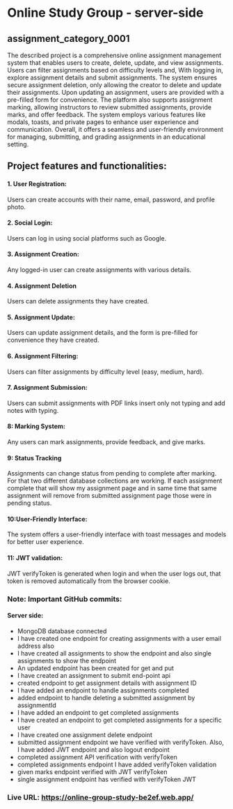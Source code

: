 # Online Study Group - server-side
## assignment_category_0001
The described project is a comprehensive online assignment management system that enables users to create, delete, update, and view assignments. Users can filter assignments based on difficulty levels and, With logging in, explore assignment details and submit assignments. The system ensures secure assignment deletion, only allowing the creator to delete and update their assignments. Upon updating an assignment, users are provided with a pre-filled form for convenience. The platform also supports assignment marking, allowing instructors to review submitted assignments, provide marks, and offer feedback. The system employs various features like modals, toasts, and private pages to enhance user experience and communication. Overall, it offers a seamless and user-friendly environment for managing, submitting, and grading assignments in an educational setting.


## Project features and functionalities:

#### 1. User Registration: 
Users can create accounts with their name, email, password, and profile photo.

#### 2.	Social Login: 
Users can log in using social platforms such as Google.

#### 3. Assignment Creation: 
Any logged-in user can create assignments with various details.

#### 4.	Assignment Deletion
Users can delete assignments they have created.

#### 5.	Assignment Update: 
Users can update assignment details, and the form is pre-filled for convenience they have created.

#### 6.	Assignment Filtering: 
Users can filter assignments by difficulty level (easy, medium, hard).

#### 7.	Assignment Submission:
Users can submit assignments with PDF links insert only not typing and add notes with typing.

#### 8: Marking System: 
Any users can mark assignments, provide feedback, and give marks.

#### 9: Status Tracking
Assignments can change status from pending to complete after marking. For that two different database collections are working. If each assignment complete that will show my assignment page and in same time that same assignment will remove from submitted assignment page those were in pending status.

#### 10:User-Friendly Interface:
The system offers a user-friendly interface with toast messages and models for better user experience.

#### 11: JWT validation:
JWT verifyToken is generated when login and when the user logs out, that token is removed automatically from the browser cookie.



### Note: Important GitHub commits:
#### Server side:
* MongoDB database connected
* I have created one endpoint for creating assignments with a user email address also
* I have created all assignments to show the endpoint and also single assignments to show the endpoint
* An updated endpoint has been created for get and put
* I have created an assignment to submit end-point api
* created endpoint to get assignment details with assignment ID
* I have added an endpoint to handle assignments completed 
* added endpoint to handle deleting a submitted assignment by assignmentId
* I have added an endpoint to get completed assignments
* I have created an endpoint to get completed assignments for a specific user
* I have created one assignment delete endpoint
* submitted assignment endpoint we have verified with verifyToken. Also, I have added JWT endpoint and also logout endpoint
* completed assignment API verification with verifyToken
* completed assignments endpoint I have added verifyToken validation
* given marks endpoint verified with JWT verifyToken
* single assignment endpoint has verified with verifyToken JWT

### Live URL: https://online-group-study-be2ef.web.app/



